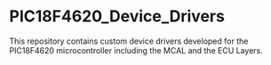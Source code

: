 # PIC18F4620_Device_Drivers
This repository contains custom device drivers developed for the PIC18F4620 microcontroller including the MCAL and the ECU Layers.
